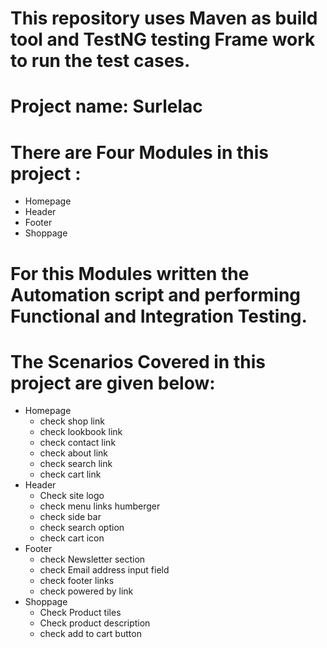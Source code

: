 # This repository uses Maven as build tool and TestNG testing Frame work to run the test cases.
# Project name: Surlelac
# There are Four Modules in this project :
- Homepage
- Header
- Footer
- Shoppage
# For this Modules written the Automation script and performing Functional and Integration Testing.
# The Scenarios Covered in this project are given below:
- Homepage
  - check shop link
  - check lookbook link
  - check contact link
  - check about link
  - check search link
  - check cart link
- Header
  - Check site logo
  - check menu links humberger
  - check side bar
  - check search option
  - check cart icon
- Footer
  - check Newsletter section
  - check Email address input field
  - check footer links
  - check powered by link
- Shoppage
  - Check Product tiles
  - Check product description
  - check add to cart button 
